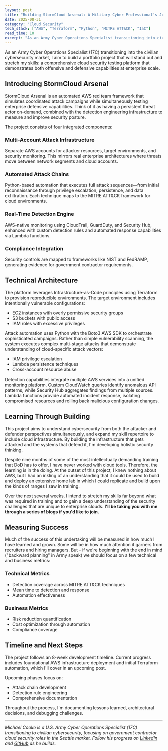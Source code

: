 ```yaml
---
layout: post
title: "Building StormCloud Arsenal: A Military Cyber Professional's Journey into Cloud Security"
date: 2025-08-31
category: "Cloud Security"
tech_stack: ["AWS", "Terraform", "Python", "MITRE ATT&CK", "IaC"]
read_time: 10
excerpt: "As an Army Cyber Operations Specialist transitioning into civilian cybersecurity, I'm building a comprehensive cloud security testing platform that demonstrates both offensive and defensive capabilities at enterprise scale."
---
```


As an Army Cyber Operations Specialist (17C) transitioning into the civilian cybersecurity market, I aim to build a portfolio project that will stand out and stretch my skills: a comprehensive cloud security testing platform that demonstrates both offensive and defensive capabilities at enterprise scale.

## Introducing StormCloud Arsenal

StormCloud Arsenal is an automated AWS red team framework that simulates coordinated attack campaigns while simultaneously testing enterprise defensive capabilities. Think of it as having a persistent threat actor on-demand, combined with the detection engineering infrastructure to measure and improve security posture.

The project consists of four integrated components:

### Multi-Account Attack Infrastructure
Separate AWS accounts for attacker resources, target environments, and security monitoring. This mirrors real enterprise architectures where threats move between network segments and cloud accounts.

### Automated Attack Chains
Python-based automation that executes full attack sequences—from initial reconnaissance through privilege escalation, persistence, and data exfiltration. Each technique maps to the MITRE ATT&CK framework for cloud environments.

### Real-Time Detection Engine
AWS-native monitoring using CloudTrail, GuardDuty, and Security Hub, enhanced with custom detection rules and automated response capabilities via Lambda functions.

### Compliance Integration
Security controls are mapped to frameworks like NIST and FedRAMP, generating evidence for government contractor requirements.

## Technical Architecture

The platform leverages Infrastructure-as-Code principles using Terraform to provision reproducible environments. The target environment includes intentionally vulnerable configurations: 

- EC2 instances with overly permissive security groups
- S3 buckets with public access  
- IAM roles with excessive privileges

Attack automation uses Python with the Boto3 AWS SDK to orchestrate sophisticated campaigns. Rather than simple vulnerability scanning, the system executes complex multi-stage attacks that demonstrate understanding of cloud-specific attack vectors:

- IAM privilege escalation
- Lambda persistence techniques  
- Cross-account resource abuse

Detection capabilities integrate multiple AWS services into a unified monitoring platform. Custom CloudWatch queries identify anomalous API patterns, while Security Hub aggregates findings from multiple sources. Lambda functions provide automated incident response, isolating compromised resources and rolling back malicious configuration changes.

## Learning Through Building

This project aims to understand cybersecurity from both the attacker and defender perspectives simultaneously, and expand my skill repertoire to include cloud infrastructure. By building the infrastructure that gets attacked and the systems that defend it, I'm developing holistic security thinking.

Despite nine months of some of the most intellectually demanding training that DoD has to offer, I have never worked with cloud tools. Therefore, the learning is in the doing. At the outset of this project, I knew nothing about AWS, but I had an inkling of an understanding that it could be used to build and deploy an extensive home lab in which I could replicate and build upon the kinds of ranges I saw in training. 

Over the next several weeks, I intend to stretch my skills far beyond what was required in training and to gain a deep understanding of the security challenges that are unique to enterprise clouds. **I'll be taking you with me through a series of blogs if you'd like to join.**

## Measuring Success

Much of the success of this undertaking will be measured in how much I have learned and grown. Some will be in how much attention it garners from recruiters and hiring managers. But - if we're beginning with the end in mind ("backward planning" in Army speak) we should focus on a few technical and business metrics:

### Technical Metrics
- Detection coverage across MITRE ATT&CK techniques
- Mean time to detection and response
- Automation effectiveness

### Business Metrics  
- Risk reduction quantification
- Cost optimization through automation
- Compliance coverage

## Timeline and Next Steps

The project follows an 8-week development timeline. Current progress includes foundational AWS infrastructure deployment and initial Terraform automation, which I'll cover in an upcoming post. 

Upcoming phases focus on:
- Attack chain development
- Detection rule engineering  
- Comprehensive documentation

Throughout the process, I'm documenting lessons learned, architectural decisions, and debugging challenges.

---

*Michael Cooke is a U.S. Army Cyber Operations Specialist (17C) transitioning to civilian cybersecurity, focusing on government contractor cloud security roles in the Seattle market. Follow his progress on [LinkedIn](https://linkedin.com/in/micooke) and [GitHub](https://github.com/watermelondiet) as he builds.*

